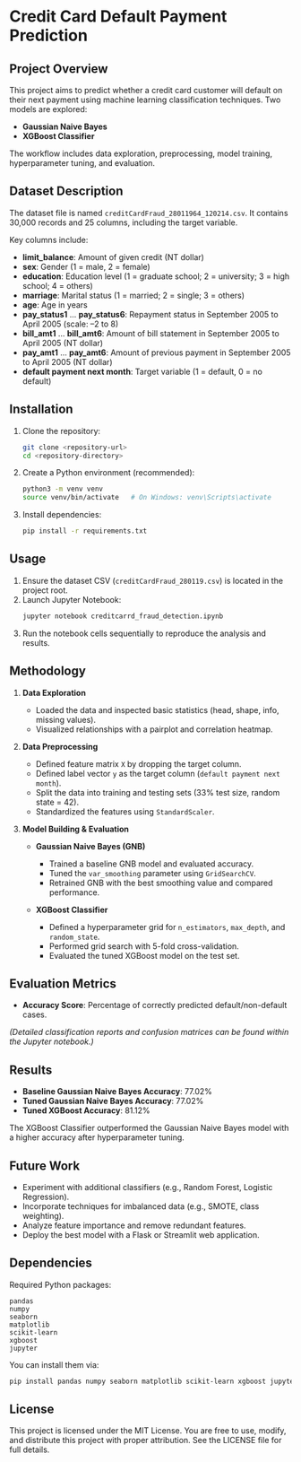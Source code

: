 # Credit Card Default Payment Prediction

## Project Overview

This project aims to predict whether a credit card customer will default on their next payment using machine learning classification techniques. Two models are explored:

- **Gaussian Naive Bayes**
- **XGBoost Classifier**

The workflow includes data exploration, preprocessing, model training, hyperparameter tuning, and evaluation.

## Dataset Description

The dataset file is named `creditCardFraud_28011964_120214.csv`. It contains 30,000 records and 25 columns, including the target variable.

Key columns include:

- **limit\_balance**: Amount of given credit (NT dollar)
- **sex**: Gender (1 = male, 2 = female)
- **education**: Education level (1 = graduate school; 2 = university; 3 = high school; 4 = others)
- **marriage**: Marital status (1 = married; 2 = single; 3 = others)
- **age**: Age in years
- **pay\_status1** ... **pay\_status6**: Repayment status in September 2005 to April 2005 (scale: –2 to 8)
- **bill\_amt1** ... **bill\_amt6**: Amount of bill statement in September 2005 to April 2005 (NT dollar)
- **pay\_amt1** ... **pay\_amt6**: Amount of previous payment in September 2005 to April 2005 (NT dollar)
- **default payment next month**: Target variable (1 = default, 0 = no default)

## Installation

1. Clone the repository:
   ```bash
   git clone <repository-url>
   cd <repository-directory>
   ```
2. Create a Python environment (recommended):
   ```bash
   python3 -m venv venv
   source venv/bin/activate   # On Windows: venv\Scripts\activate
   ```
3. Install dependencies:
   ```bash
   pip install -r requirements.txt
   ```

## Usage

1. Ensure the dataset CSV (`creditCardFraud_280119.csv`) is located in the project root.
2. Launch Jupyter Notebook:
   ```bash
   jupyter notebook creditcarrd_fraud_detection.ipynb
   ```
3. Run the notebook cells sequentially to reproduce the analysis and results.

## Methodology

1. **Data Exploration**

   - Loaded the data and inspected basic statistics (head, shape, info, missing values).
   - Visualized relationships with a pairplot and correlation heatmap.

2. **Data Preprocessing**

   - Defined feature matrix `X` by dropping the target column.
   - Defined label vector `y` as the target column (`default payment next month`).
   - Split the data into training and testing sets (33% test size, random state = 42).
   - Standardized the features using `StandardScaler`.

3. **Model Building & Evaluation**

   - **Gaussian Naive Bayes (GNB)**

     - Trained a baseline GNB model and evaluated accuracy.
     - Tuned the `var_smoothing` parameter using `GridSearchCV`.
     - Retrained GNB with the best smoothing value and compared performance.

   - **XGBoost Classifier**

     - Defined a hyperparameter grid for `n_estimators`, `max_depth`, and `random_state`.
     - Performed grid search with 5-fold cross-validation.
     - Evaluated the tuned XGBoost model on the test set.

## Evaluation Metrics

- **Accuracy Score**: Percentage of correctly predicted default/non-default cases.

*(Detailed classification reports and confusion matrices can be found within the Jupyter notebook.)*

## Results

- **Baseline Gaussian Naive Bayes Accuracy**: 77.02%
- **Tuned Gaussian Naive Bayes Accuracy**: 77.02%
- **Tuned XGBoost Accuracy**: 81.12%

The XGBoost Classifier outperformed the Gaussian Naive Bayes model with a higher accuracy after hyperparameter tuning.

## Future Work

- Experiment with additional classifiers (e.g., Random Forest, Logistic Regression).
- Incorporate techniques for imbalanced data (e.g., SMOTE, class weighting).
- Analyze feature importance and remove redundant features.
- Deploy the best model with a Flask or Streamlit web application.

## Dependencies

Required Python packages:

```
pandas
numpy
seaborn
matplotlib
scikit-learn
xgboost
jupyter
```

You can install them via:

```bash
pip install pandas numpy seaborn matplotlib scikit-learn xgboost jupyter
```

## License

This project is licensed under the MIT License. You are free to use, modify, and distribute this project with proper attribution. See the LICENSE file for full details.

